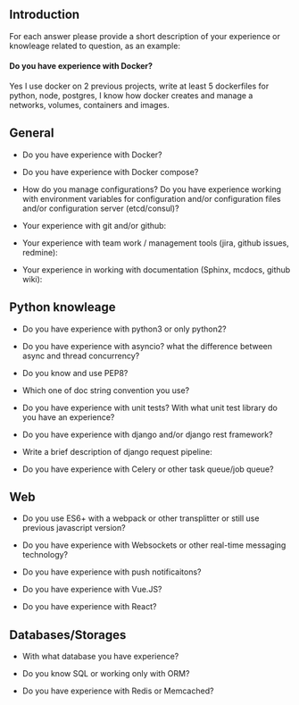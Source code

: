 ## Introduction 

For each answer please provide a short description of your experience or knowleage related to question, as an example:

#### Do you have experience with Docker?

Yes I use docker on 2 previous projects, write at least 5 dockerfiles for python, node, postgres, I know how docker creates and manage a networks, volumes, containers and images.

## General

- Do you have experience with Docker?

- Do you have experience with Docker compose?

- How do you manage configurations? Do you have experience working with environment variables for configuration and/or configuration files and/or configuration server (etcd/consul)?

- Your experience with git and/or github:

- Your experience with team work / management tools (jira, github issues, redmine):

- Your experience in working with documentation (Sphinx, mcdocs, github wiki):

## Python knowleage

- Do you have experience with python3 or only python2?

- Do you have experience with asyncio? what the difference between async and thread concurrency?

- Do you know and use PEP8?

- Which one of doc string convention you use?

- Do you have experience with unit tests? With what unit test library do you have an experience?

- Do you have experience with django and/or django rest framework?

- Write a brief description of django request pipeline:

- Do you have experience with Celery or other task queue/job queue?

## Web

- Do you use ES6+ with a webpack or other transplitter or still use previous javascript version?

- Do you have experience with Websockets or other real-time messaging technology?

- Do you have experience with push notificaitons?

- Do you have experience with Vue.JS?

- Do you have experience with React?

## Databases/Storages

- With what database you have experience?

- Do you know SQL or working only with ORM?

- Do you have experience with Redis or Memcached?

